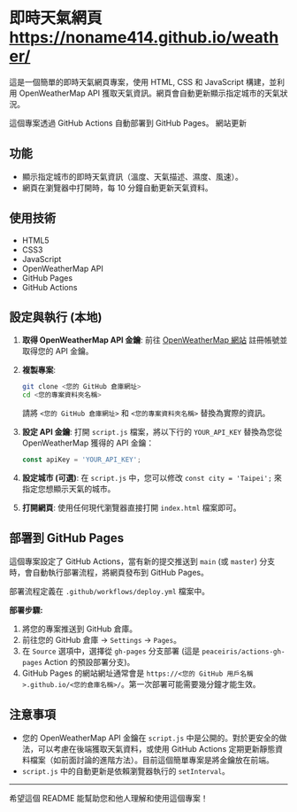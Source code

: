 # 即時天氣網頁 https://noname414.github.io/weather/

這是一個簡單的即時天氣網頁專案，使用 HTML, CSS 和 JavaScript 構建，並利用 OpenWeatherMap API 獲取天氣資訊。網頁會自動更新顯示指定城市的天氣狀況。

這個專案透過 GitHub Actions 自動部署到 GitHub Pages。
網站更新

## 功能

*   顯示指定城市的即時天氣資訊（溫度、天氣描述、濕度、風速）。
*   網頁在瀏覽器中打開時，每 10 分鐘自動更新天氣資料。

## 使用技術

*   HTML5
*   CSS3
*   JavaScript
*   OpenWeatherMap API
*   GitHub Pages
*   GitHub Actions

## 設定與執行 (本地)

1.  **取得 OpenWeatherMap API 金鑰**:
    前往 [OpenWeatherMap 網站](https://openweathermap.org/api) 註冊帳號並取得您的 API 金鑰。

2.  **複製專案**:
    ```bash
    git clone <您的 GitHub 倉庫網址>
    cd <您的專案資料夾名稱>
    ```
    請將 `<您的 GitHub 倉庫網址>` 和 `<您的專案資料夾名稱>` 替換為實際的資訊。

3.  **設定 API 金鑰**:
    打開 `script.js` 檔案，將以下行的 `YOUR_API_KEY` 替換為您從 OpenWeatherMap 獲得的 API 金鑰：
    ```javascript
    const apiKey = 'YOUR_API_KEY';
    ```

4.  **設定城市 (可選)**:
    在 `script.js` 中，您可以修改 `const city = 'Taipei';` 來指定您想顯示天氣的城市。

5.  **打開網頁**:
    使用任何現代瀏覽器直接打開 `index.html` 檔案即可。

## 部署到 GitHub Pages

這個專案設定了 GitHub Actions，當有新的提交推送到 `main` (或 `master`) 分支時，會自動執行部署流程，將網頁發布到 GitHub Pages。

部署流程定義在 `.github/workflows/deploy.yml` 檔案中。

**部署步驟:**

1.  將您的專案推送到 GitHub 倉庫。
2.  前往您的 GitHub 倉庫 -> `Settings` -> `Pages`。
3.  在 `Source` 選項中，選擇從 `gh-pages` 分支部署 (這是 `peaceiris/actions-gh-pages` Action 的預設部署分支)。
4.  GitHub Pages 的網站網址通常會是 `https://<您的 GitHub 用戶名稱>.github.io/<您的倉庫名稱>/`。第一次部署可能需要幾分鐘才能生效。

## 注意事項

*   您的 OpenWeatherMap API 金鑰在 `script.js` 中是公開的。對於更安全的做法，可以考慮在後端獲取天氣資料，或使用 GitHub Actions 定期更新靜態資料檔案（如前面討論的進階方法）。目前這個簡單專案是將金鑰放在前端。
*   `script.js` 中的自動更新是依賴瀏覽器執行的 `setInterval`。

---

希望這個 README 能幫助您和他人理解和使用這個專案！ 
